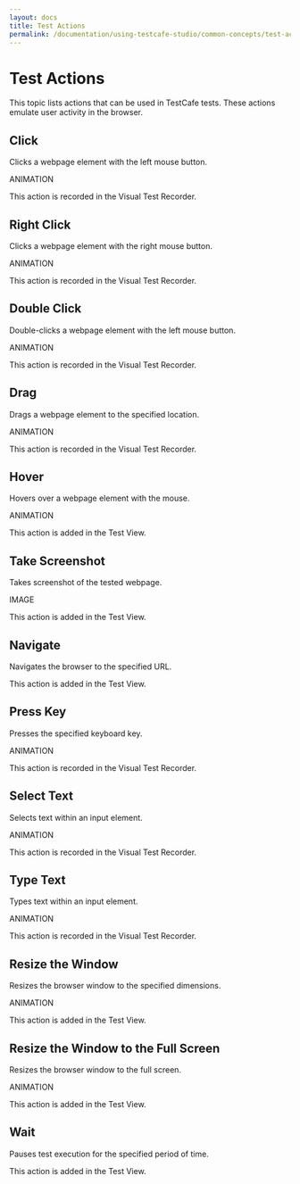 ```yaml
---
layout: docs
title: Test Actions
permalink: /documentation/using-testcafe-studio/common-concepts/test-actions.html
---
```

# Test Actions

This topic lists actions that can be used in TestCafe tests. These actions emulate user activity in the browser.

## Click

Clicks a webpage element with the left mouse button.

ANIMATION

This action is recorded in the Visual Test Recorder.

## Right Click

Clicks a webpage element with the right mouse button.

ANIMATION

This action is recorded in the Visual Test Recorder.

## Double Click

Double-clicks a webpage element with the left mouse button.

ANIMATION

This action is recorded in the Visual Test Recorder.

## Drag

Drags a webpage element to the specified location.

ANIMATION

This action is recorded in the Visual Test Recorder.

## Hover

Hovers over a webpage element with the mouse.

ANIMATION

This action is added in the Test View.

## Take Screenshot

Takes screenshot of the tested webpage.

IMAGE

This action is added in the Test View.

## Navigate

Navigates the browser to the specified URL.

This action is added in the Test View.

## Press Key

Presses the specified keyboard key.

ANIMATION

This action is recorded in the Visual Test Recorder.

## Select Text

Selects text within an input element.

ANIMATION

This action is recorded in the Visual Test Recorder.

## Type Text

Types text within an input element.

ANIMATION

This action is recorded in the Visual Test Recorder.

## Resize the Window

Resizes the browser window to the specified dimensions.

ANIMATION

This action is added in the Test View.

## Resize the Window to the Full Screen

Resizes the browser window to the full screen.

ANIMATION

This action is added in the Test View.

## Wait

Pauses test execution for the specified period of time.

This action is added in the Test View.
